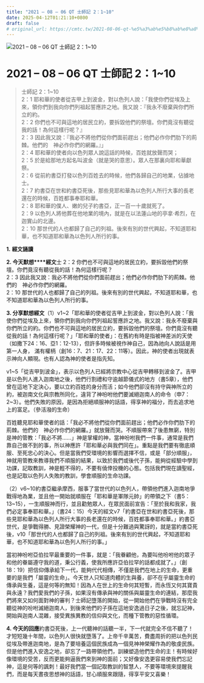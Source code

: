 ```yaml
---
title: "2021 – 08 – 06 QT 士師記 2：1~10"
date: 2025-04-12T01:21:10+0800
draft: false
# original_url: https://cmtc.tw/2021-08-06-qt-%e5%a3%ab%e5%b8%ab%e8%a8%98-2%ef%bc%9a110
---
```


![2021 – 08 – 06 QT 士師記 2：1~10](/images/qt.jpg   "2021 – 08 – 06 QT 士師記 2：1~10")

# 2021 – 08 – 06 QT 士師記 2：1~10

> 士師記 2：1~10  
> 2：1 耶和華的使者從吉甲上到波金，對以色列人說：「我使你們從埃及上來，領你們到我向你們列祖起誓應許之地。我又說：『我永不廢棄與你們所立的約。  
> 2：2 你們也不可與這地的居民立約，要拆毀他們的祭壇。你們竟沒有聽從我的話！為何這樣行呢？』  
> 2：3 因此我又說：『我必不將他們從你們面前趕出；他們必作你們肋下的荊棘。他們的　神必作你們的網羅。』」  
> 2：4 耶和華的使者向以色列眾人說這話的時候，百姓就放聲而哭；  
> 2：5 於是給那地方起名叫波金（就是哭的意思）。眾人在那裏向耶和華獻祭。  
> 2：6 從前約書亞打發以色列百姓去的時候，他們各歸自己的地業，佔據地士。  
> 2：7 約書亞在世和約書亞死後，那些見耶和華為以色列人所行大事的長老還在的時候，百姓都事奉耶和華。  
> 2：8 耶和華的僕人、嫩的兒子約書亞，正一百一十歲就死了。  
> 2：9 以色列人將他葬在他地業的境內，就是在以法蓮山地的亭拿‧希烈，在迦實山的北邊。  
> 2：10 那世代的人也都歸了自己的列祖。後來有別的世代興起，不知道耶和華，也不知道耶和華為以色列人所行的事。

**1.** **經文誦讀**

**2. 今天默想****經文**士 2：2 你們也不可與這地的居民立約，要拆毀他們的祭壇。你們竟沒有聽從我的話！為何這樣行呢？  
2：3 因此我又說：我必不將他們從你們面前趕出；他們必作你們肋下的荊棘。他們的　神必作你們的網羅。  
2：10 那世代的人也都歸了自己的列祖。後來有別的世代興起，不知道耶和華，也不知道耶和華為以色列人所行的事。

**3. 分享默想經文**（1）v1~2「耶和華的使者從吉甲上到波金，對以色列人說：「我使你們從埃及上來，領你們到我向你們列祖起誓應許之地。我又說：我永不廢棄與你們所立的約。你們也不可與這地的居民立約，要拆毀他們的祭壇。你們竟沒有聽從我的話！為何這樣行呢？」「耶和華的使者」：在舊約有時是指被神差派的天使（如撒下24：16、亞1：12-13），但許多時候被視作神自己，因為祂向人說話是用第一人身， 滿有權柄（創16：7、21：17、22：11等）。因此，神的使者出現就表示神向人顯現。也有人認為神的使者是指先知。

v1~5「從吉甲到波金」，表示以色列人已經將宗教中心從吉甲轉移到波金了。吉甲是以色列人進入迦南地之後，他們行割禮和守逾越節儀式的地方（書5章），他們曾在這地下定決心，要以立約百姓的身分而活；如今他們卻沒有持守與神所立的約，被迦南文化與宗教所同化，違背了神吩咐他們要滅絕迦南人的命令（申7：2~3）。他們失敗的原因，是因為拒絕順服神的話語，得享神的福分，而去追求地上的富足。（參活潑的生命）

百姓聽見耶和華使者的話：「我必不將他們從你們面前趕出；他們必作你們肋下的荊棘。他們的　神必作你們的網羅。」就放聲而哭。不順服帶來了後患無窮，特別是神的管教：「我必不將……」神是掌權的神，當神吩咐我們一件事，通常是我們靠自己做不到的事，所以神應許「耶和華必與我們同在」。重點是我們要有徹底順服、至死忠心的決心。但是當我們受環境的影響而選擇不信，或是「部分順服」，神就用管教來教導我們不順服的結果，以致於我們或後代子孫，能夠從經驗中學到功課，記取教訓，神是輕不得的，不要有僥倖投機的心態。包括我們現在讀聖經，也是記取以色列人失敗的教訓，學會順服的生命功課。

（2）v6~10約書亞繼承摩西，服事了當世代的以色列人，帶領他們進入迦南地爭戰得地為業，並且他一開始就順服在「耶和華是軍隊元帥」的帶領之下（書5：13~15），一生順服神而行，並且勸勉眾人，在眾民面前宣告：「至於我和我家，我們必定事奉耶和華。」（書24：15）今天的經文v7「約書亞在世和約書亞死後，那些見耶和華為以色列人所行大事的長老還在的時候，百姓都事奉耶和華。」約書亞世代，是爭戰得勝、見證榮耀神的一代，但是十分難過與驚訝的，就是當約書亞死後，v10「那世代的人也都歸了自己的列祖。後來有別的世代興起，不知道耶和華，也不知道耶和華為以色列人所行的事。」

當初神吩咐亞伯拉罕最重要的一件事，就是：「我眷顧他，為要叫他吩咐他的眾子和他的眷屬遵守我的道，秉公行義，使我所應許亞伯拉罕的話都成就了。」（創18：19）把信仰傳承給下一代，能夠代代相傳，不僅是我們在地上的生命，更重要的是我們「屬靈的生命」。今天世人只知道肉體的生與養，卻不在乎屬靈生命的傳承與生養，這是何等的無知！因為人在世上的生命何其短暫，而永恆又何其寶貴與永遠？我們愛我們的子孫，如果沒有傳承與神的關係與屬靈生命的連結，那麼我們將來又如何面對神的審判？士師記墮落的開始，從一開始他們在爭戰時沒有完全聽從神的吩咐滅絕迦南人，到後來他們的子孫在這地安逸過日子之後，就忘記神，開始與迦南人混雜，接受異族異教的信仰與文化，而種下管教的惡性循環。

**4. 今天的回應**約書亞死後，上一代聽神的話聽一半，下一代就完全不信不聽了！才短短幾十年間，以色列人很快就墮落了。上帝千辛萬苦，費盡周折的把以色列民從埃及帶進迦南地，是為了要培養這個民族成為一個見神神榮耀作為的敬虔民族。但是他們進入安逸之地，卻忘了一路帶領他們，訓練塑造他們生命的主！有時候好像環境的受苦，反而更能夠逼我們來到神的面前；又好像安逸更容易使我們忘記神，這是何等的諷刺！最好我們當一個記取教訓的智慧人，不要等環境來提醒我們，而是每天晝夜思想神的話語，甘心順服來跟隨，得享平安又喜樂！
